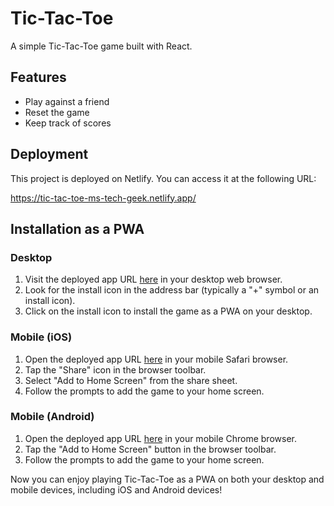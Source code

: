 # Tic-Tac-Toe

A simple Tic-Tac-Toe game built with React.

## Features

- Play against a friend
- Reset the game
- Keep track of scores

## Deployment

This project is deployed on Netlify. You can access it at the following URL:

https://tic-tac-toe-ms-tech-geek.netlify.app/

## Installation as a PWA

### Desktop

1. Visit the deployed app URL [here](https://tic-tac-toe-ms-tech-geek.netlify.app/) in your desktop web browser.
2. Look for the install icon in the address bar (typically a "+" symbol or an install icon).
3. Click on the install icon to install the game as a PWA on your desktop.

### Mobile (iOS)

1. Open the deployed app URL [here](https://tic-tac-toe-ms-tech-geek.netlify.app/) in your mobile Safari browser.
2. Tap the "Share" icon in the browser toolbar.
3. Select "Add to Home Screen" from the share sheet.
4. Follow the prompts to add the game to your home screen.

### Mobile (Android)

1. Open the deployed app URL [here](https://tic-tac-toe-ms-tech-geek.netlify.app/) in your mobile Chrome browser.
2. Tap the "Add to Home Screen" button in the browser toolbar.
3. Follow the prompts to add the game to your home screen.

Now you can enjoy playing Tic-Tac-Toe as a PWA on both your desktop and mobile devices, including iOS and Android devices!
